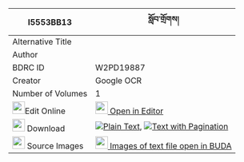 |I5553BB13|སློབ་གྲོགས། 
| --- | --- 
|Alternative Title |
|Author | 
|BDRC ID | W2PD19887
|Creator | Google OCR
|Number of Volumes| 1
|<img width="25" src="https://img.icons8.com/color/25/000000/edit-property.png">Edit Online| [<img width="25" src="https://avatars.githubusercontent.com/u/45091458?s=200&v=4"> Open in Editor](http://editor.openpecha.org/I5553BB13)
|<img width="25" src="https://img.icons8.com/fluent/48/000000/download-2.png"/>  Download | [![](https://img.icons8.com/color/20/000000/txt.png)Plain Text](https://github.com/Openpecha/I5553BB13/releases/download/v1/lobdrok_plain_I5553BB13.zip), [![](https://img.icons8.com/color/20/000000/txt.png)Text with Pagination](https://github.com/Openpecha/I5553BB13/releases/download/v1/lobdrok_pages_I5553BB13.zip)
|<img width="25" src="https://img.icons8.com/plasticine/100/000000/pictures-folder.png"/>  Source Images | [<img width="25" src="https://library.bdrc.io/icons/BUDA-small.svg"> Images of text file open in BUDA](https://library.bdrc.io/show/bdr:W2PD19887)